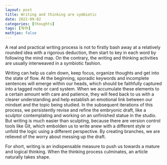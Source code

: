 ```yaml
---
layout: post
title: Writing and thinking are symbiotic
date: 2022-09-02
categories: [thoughts]
tags: [写作]
mathjax: false
---
```


A real and practical writing process is not to firstly bash away at a relatively rounded idea with a rigorous deduction, then start to key in each word by following the mind map. On the contrary, the writing and thinking activities are usually interweaved in a symbiotic fashion.

Writing can help us calm down, keep focus, organize thoughts and get into the state of flow. At the beginning, sporadic keywords and incomplete sentences will emerge within our heads, which should be faithfully captured into a tagged note or card system. When we accumulate these elements to a certain amount with care and patience, they will feed back to us with a clearer understanding and help establish an emotional link between our mindset and the topic being studied. In the subsequent iterations of this process, we persistently revise and refine the embryonic draft, like a sculptor contemplating and working on an unfinished statue in the studio. But writing is much easier than sculpting, because there are version control tools like Git, which embolden us to write anew with a different style or unfold the logic using a different perspective. By creating branches, we are relieved of the worry about messing up the draft.

For short, writing is an indispensable measure to push us towards a mature and logical thinking. When the thinking process culminates, an article naturally takes shape.
